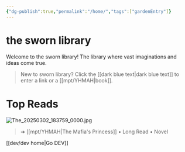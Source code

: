 ```yaml
---
{"dg-publish":true,"permalink":"/home/","tags":["gardenEntry"]}
---
```


# the sworn library
Welcome to the sworn library!
The library where vast imaginations and ideas come true.

> New to sworn library?
Click the [[dark blue text\|dark blue text]] to enter a link or a [[mpt/YHMAH\|book]].

# Top Reads
![The_20250302_183759_0000.jpg](/img/user/a%20storage/The_20250302_183759_0000.jpg)
>  ➔ [[mpt/YHMAH\|The Mafia's Princess]] • Long Read • Novel

[[dev/dev home\|Go DEV]]